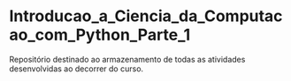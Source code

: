 # Introducao_a_Ciencia_da_Computacao_com_Python_Parte_1
Repositório destinado ao armazenamento de todas as atividades desenvolvidas ao decorrer do curso.
